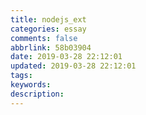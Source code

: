 ```yaml
---
title: nodejs_ext
categories: essay
comments: false
abbrlink: 58b03904
date: 2019-03-28 22:12:01
updated: 2019-03-28 22:12:01
tags:
keywords:
description:
---
```

